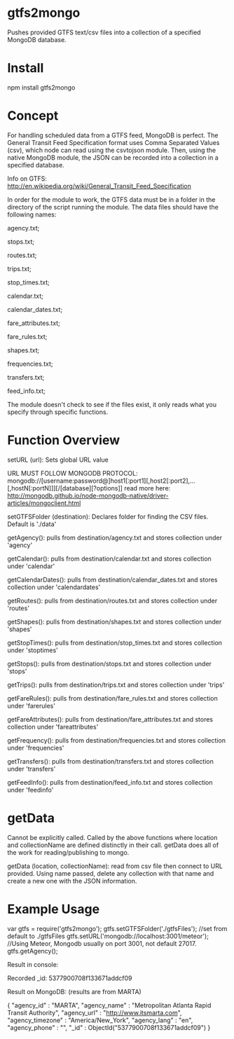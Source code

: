 gtfs2mongo
==========

Pushes provided GTFS text/csv files into a collection of a specified MongoDB database.

Install
===
npm install gtfs2mongo

Concept
===

For handling scheduled data from a GTFS feed, MongoDB is perfect. The General Transit Feed Specification format uses Comma Separated Values (csv), which node can read using the csvtojson module. Then, using the native MongoDB module, the JSON can be recorded into a collection in a specified database. 

Info on GTFS: http://en.wikipedia.org/wiki/General_Transit_Feed_Specification

In order for the module to work, the GTFS data must be in a folder in the directory of the script running the module. The data files should have the following names:


agency.txt;

stops.txt;

routes.txt;

trips.txt;

stop_times.txt;

calendar.txt;

calendar_dates.txt;

fare_attributes.txt;

fare_rules.txt;

shapes.txt;

frequencies.txt;

transfers.txt;

feed_info.txt;

The module doesn't check to see if the files exist, it only reads what you specify through specific functions.

Function Overview
========

setURL (url):
  Sets global URL value 
  
URL MUST FOLLOW MONGODB PROTOCOL:   mongodb://[username:password@]host1[:port1][,host2[:port2],...[,hostN[:portN]]][/[database][?options]]
read more here: http://mongodb.github.io/node-mongodb-native/driver-articles/mongoclient.html 
  
setGTFSFolder (destination):
  Declares folder for finding the CSV files. Default is './data'
  
getAgency():
  pulls from destination/agency.txt and stores collection under 'agency'
  
getCalendar():
  pulls from destination/calendar.txt and stores collection under 'calendar'
  
getCalendarDates():
  pulls from destination/calendar_dates.txt and stores collection under 'calendardates'
  
getRoutes():
  pulls from destination/routes.txt and stores collection under 'routes'
  
getShapes():
  pulls from destination/shapes.txt and stores collection under 'shapes'
  
getStopTimes():
  pulls from destination/stop_times.txt and stores collection under 'stoptimes'

getStops():
  pulls from destination/stops.txt and stores collection under 'stops'

getTrips():
  pulls from destination/trips.txt and stores collection under 'trips'

getFareRules():
  pulls from destination/fare_rules.txt and stores collection under 'farerules'

getFareAttributes():
  pulls from destination/fare_attributes.txt and stores collection under 'fareattributes'

getFrequency():
  pulls from destination/frequencies.txt and stores collection under 'frequencies'
  
getTransfers():
  pulls from destination/transfers.txt and stores collection under 'transfers'

getFeedInfo():
  pulls from destination/feed_info.txt and stores collection under 'feedinfo'
  
  
getData
=====
Cannot be explicitly called. Called by the above functions where location and collectionName are
defined distinctly in their call. getData does all of the work for reading/publishing to mongo.

getData (location, collectionName):
  read from csv file then connect to URL provided. Using name passed, delete any collection with 
  that name and create a new one with the JSON information.

Example Usage
========
var gtfs = require('gtfs2mongo');
gtfs.setGTFSFolder('./gtfsFiles'); //set from default to ./gtfsFiles
gtfs.setURL('mongodb://localhost:3001/meteor'); //Using Meteor, Mongodb usually on port 3001, not default 27017.
gtfs.getAgency();

Result in console:

Recorded _id: 5377900708f133671addcf09


Result on MongoDB: (results are from MARTA)

{ "agency_id" : "MARTA", "agency_name" : "Metropolitan Atlanta Rapid Transit Authority", "agency_url" : "http://www.itsmarta.com", "agency_timezone" : "America/New_York", "agency_lang" : "en", "agency_phone" : "", "_id" : ObjectId("5377900708f133671addcf09") }








